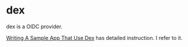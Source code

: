# dex

dex is a OIDC provider.

[Writing A Sample App That Use Dex](https://dexidp.io/docs/using-dex/)
has detailed instruction. I refer to it.
